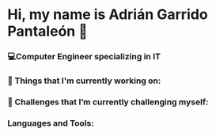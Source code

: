 # Hi, my name is Adrián Garrido Pantaleón 👋
### 💻Computer Engineer specializing in IT

<!--Introduction -->


<!-- Your badges -->


<!-- Profile View Count -->


<!-- Working GIF -->

### 💼  Things that I'm currently working on: 

### 🌱 Challenges that I’m currently challenging myself:

### Languages and Tools:
